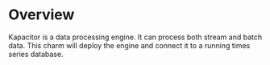 # Overview

Kapacitor is a data processing engine. It can process both stream and batch data. This charm will deploy the engine and connect it to a running times series database.

